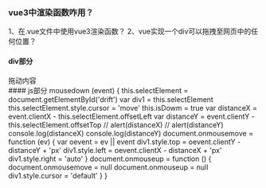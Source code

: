 ###  vue3中渲染函数咋用？
1、在.vue文件中使用vue3渲染函数？
2、vue实现一个div可以拖拽至网页中的任何位置？
#### div部分
<div class="anbaoxinxi" id="drift" @mousedown="mousedown">
 拖动内容
</div>
#### js部分
mousedown (event) {
      this.selectElement = document.getElementById('drift')
      var div1 = this.selectElement
      this.selectElement.style.cursor = 'move'
      this.isDowm = true
      var distanceX = event.clientX - this.selectElement.offsetLeft
      var distanceY = event.clientY - this.selectElement.offsetTop
      // alert(distanceX)
      // alert(distanceY)
      console.log(distanceX)
      console.log(distanceY)
      document.onmousemove = function (ev) {
        var oevent = ev || event
        div1.style.top = oevent.clientY - distanceY + 'px'
        div1.style.left = oevent.clientX - distanceX + 'px'
        div1.style.right = 'auto'
      }
      document.onmouseup = function () {
        document.onmousemove = null
        document.onmouseup = null
        div1.style.cursor = 'default'
      }
    }



